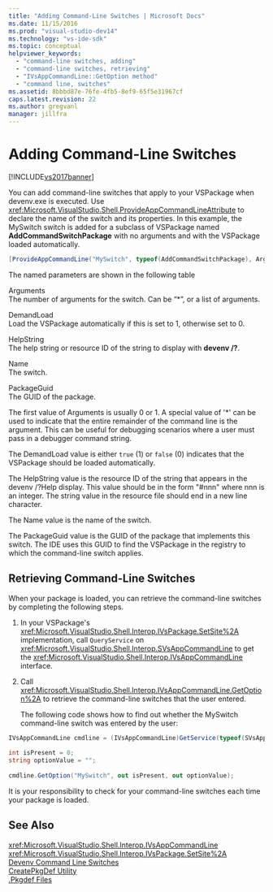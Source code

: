 ```yaml
---
title: "Adding Command-Line Switches | Microsoft Docs"
ms.date: 11/15/2016
ms.prod: "visual-studio-dev14"
ms.technology: "vs-ide-sdk"
ms.topic: conceptual
helpviewer_keywords: 
  - "command-line switches, adding"
  - "command-line switches, retrieving"
  - "IVsAppCommandLine::GetOption method"
  - "command line, switches"
ms.assetid: 8bbbd87e-76fe-4fb5-8ef9-65f5e31967cf
caps.latest.revision: 22
ms.author: gregvanl
manager: jillfra
---
```

# Adding Command-Line Switches
[!INCLUDE[vs2017banner](../includes/vs2017banner.md)]

You can add command-line switches that apply to your VSPackage when devenv.exe is executed. Use <xref:Microsoft.VisualStudio.Shell.ProvideAppCommandLineAttribute> to declare the name of the switch and its properties. In this example, the MySwitch switch is added for a subclass of VSPackage named **AddCommandSwitchPackage** with no arguments and with the VSPackage loaded automatically.  
  
```csharp  
[ProvideAppCommandLine("MySwitch", typeof(AddCommandSwitchPackage), Arguments = "0", DemandLoad = 1)]  
```  
  
 The named parameters are shown in the following table  
  
 Arguments  
 The number of arguments for the switch. Can be “*”, or a list of arguments.  
  
 DemandLoad  
 Load the VSPackage automatically if this is set to 1, otherwise set to 0.  
  
 HelpString  
 The help string or resource ID of the string to display with **devenv /?**.  
  
 Name  
 The switch.  
  
 PackageGuid  
 The GUID of the package.  
  
 The first value of Arguments is usually 0 or 1. A special value of '*' can be used to indicate that the entire remainder of the command line is the argument. This can be useful for debugging scenarios where a user must pass in a debugger command string.  
  
 The DemandLoad value is either `true` (1) or `false` (0) indicates that the VSPackage should be loaded automatically.  
  
 The HelpString value is the resource ID of the string that appears in the devenv /?Help display. This value should be in the form "#nnn" where nnn is an integer. The string value in the resource file should end in a new line character.  
  
 The Name value is the name of the switch.  
  
 The PackageGuid value is the GUID of the package that implements this switch. The IDE uses this GUID to find the VSPackage in the registry to which the command-line switch applies.  
  
## Retrieving Command-Line Switches  
 When your package is loaded, you can retrieve the command-line switches by completing the following steps.  
  
1. In your VSPackage's <xref:Microsoft.VisualStudio.Shell.Interop.IVsPackage.SetSite%2A> implementation, call `QueryService` on <xref:Microsoft.VisualStudio.Shell.Interop.SVsAppCommandLine> to get the <xref:Microsoft.VisualStudio.Shell.Interop.IVsAppCommandLine> interface.  
  
2. Call <xref:Microsoft.VisualStudio.Shell.Interop.IVsAppCommandLine.GetOption%2A> to retrieve the command-line switches that the user entered.  
  
   The following code shows how to find out whether the MySwitch command-line switch was entered by the user:  
  
```csharp  
IVsAppCommandLine cmdline = (IVsAppCommandLine)GetService(typeof(SVsAppCommandLine));  
  
int isPresent = 0;  
string optionValue = "";  
  
cmdline.GetOption("MySwitch", out isPresent, out optionValue);  
```  
  
 It is your responsibility to check for your command-line switches each time your package is loaded.  
  
## See Also  
 <xref:Microsoft.VisualStudio.Shell.Interop.IVsAppCommandLine>   
 <xref:Microsoft.VisualStudio.Shell.Interop.IVsPackage.SetSite%2A>   
 [Devenv Command Line Switches](../ide/reference/devenv-command-line-switches.md)   
 [CreatePkgDef Utility](../extensibility/internals/createpkgdef-utility.md)   
 [.Pkgdef Files](../extensibility/modifying-the-isolated-shell-by-using-the-dot-pkgdef-file.md)
